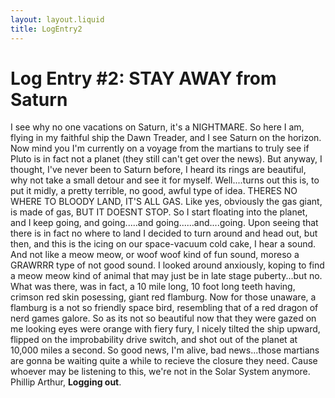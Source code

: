 ```yaml
---
layout: layout.liquid
title: LogEntry2
---
```


# Log Entry #2: STAY AWAY from Saturn

I see why no one vacations on Saturn, it's a NIGHTMARE. So here I am, flying in my faithful ship the Dawn Treader, and I see Saturn on the horizon. Now mind you I'm currently on a voyage from the martians to truly see if Pluto is in fact not a planet (they still can't get over the news). But anyway, I thought, I've never been to Saturn before, I heard its rings are beautiful, why not take a small detour and see it for myself. Well....turns out this is, to put it midly, a pretty terrible, no good, awful type of idea. THERES NO WHERE TO BLOODY LAND, IT'S ALL GAS. Like yes, obviously the gas giant, is made of gas, BUT IT DOESNT STOP. So I start floating into the planet, and I keep going, and going.....and going......and....going. Upon seeing that there is in fact no where to land I decided to turn around and head out, but then, and this is the icing on our space-vacuum cold cake, I hear a sound. And not like a meow meow, or woof woof kind of fun sound, moreso a GRAWRRR type of not good sound. I looked around anxiously, koping to find a meow meow kind of animal that may just be in late stage puberty...but no. What was there, was in fact, a 10 mile long, 10 foot long teeth having, crimson red skin posessing, giant red flamburg. Now for those unaware, a flamburg is a not so friendly space bird, resembling that of a red dragon of nerd games galore. So as its not so beautiful now that they were gazed on me looking eyes were orange with fiery fury, I nicely tilted the ship upward, flipped on the improbability drive switch, and shot out of the planet at 10,000 miles a second. So good news, I'm alive, bad news...those martians are gonna be waiting quite a while to recieve the closure they need. Cause whoever may be listening to this, we're not in the Solar System anymore. Phillip Arthur, <strong>Logging out</strong>.